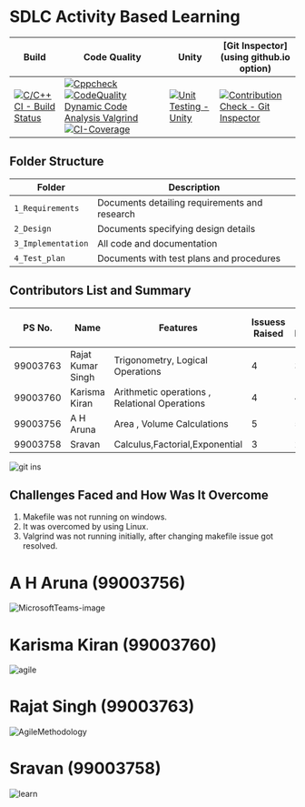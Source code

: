 
# SDLC Activity Based Learning


Build | Code Quality | Unity | [Git Inspector](using github.io option)
------|----------|-------|--------------
[![C/C++ CI - Build Status](https://github.com/99003756/NTEAM5_SDLC_CALCULATOR/actions/workflows/c-cpp.yml/badge.svg)](https://github.com/99003756/NTEAM5_SDLC_CALCULATOR/actions/workflows/c-cpp.yml)| [![Cppcheck](https://github.com/99003756/NTEAM5_SDLC_CALCULATOR/actions/workflows/cppcheck.yml/badge.svg)](https://github.com/99003756/NTEAM5_SDLC_CALCULATOR/actions/workflows/cppcheck.yml) [![CodeQuality Dynamic Code Analysis Valgrind](https://github.com/99003756/NTEAM5_SDLC_CALCULATOR/actions/workflows/CodeQuality_Dynamic.yml/badge.svg)](https://github.com/99003756/NTEAM5_SDLC_CALCULATOR/actions/workflows/CodeQuality_Dynamic.yml)[![CI-Coverage](https://github.com/99003756/NTEAM5_SDLC_CALCULATOR/actions/workflows/gcov.yml/badge.svg)](https://github.com/99003756/NTEAM5_SDLC_CALCULATOR/actions/workflows/gcov.yml)| [![Unit Testing - Unity](https://github.com/99003756/NTEAM5_SDLC_CALCULATOR/actions/workflows/unity.yml/badge.svg)](https://github.com/99003756/NTEAM5_SDLC_CALCULATOR/actions/workflows/unity.yml)| [![Contribution Check - Git Inspector](https://github.com/99003756/NTEAM5_SDLC_CALCULATOR/actions/workflows/gitInspector.yml/badge.svg)](https://github.com/99003756/NTEAM5_SDLC_CALCULATOR/actions/workflows/gitInspector.yml)






## Folder Structure
Folder             | Description
-------------------| -----------------------------------------
`1_Requirements`   | Documents detailing requirements and research
`2_Design`         | Documents specifying design details
`3_Implementation` | All code and documentation
`4_Test_plan`      | Documents with test plans and procedures

## Contributors List and Summary

PS No. |  Name   |    Features    | Issuess Raised |Issues Resolved|No Test Cases|Test Case Pass
-------|---------|----------------|----------------|---------------|-------------|--------------
99003763 | Rajat Kumar Singh  | Trigonometry, Logical Operations   | 4   | 3   |18    |18     
99003760 | Karisma Kiran | Arithmetic operations , Relational Operations   | 4   | 4  | 22   | 22
99003756 |A H Aruna  | Area , Volume Calculations   | 5     | 5   |11  |11
99003758 | Sravan | Calculus,Factorial,Exponential   | 3     | 2   |11  |11  

![git ins](https://user-images.githubusercontent.com/78867874/111102075-3f04a600-8571-11eb-9de7-84172fd45ed9.JPG)

## Challenges Faced and How Was It Overcome
1. Makefile was not running on windows.
2. It was overcomed by using Linux.
3. Valgrind was not running initially, after changing makefile issue got resolved.

# A H Aruna (99003756)

![MicrosoftTeams-image](https://user-images.githubusercontent.com/78867874/111103387-5abd7b80-8574-11eb-827e-6af4af4c4cd9.png)


# Karisma Kiran (99003760)

![agile](https://user-images.githubusercontent.com/78867874/111103320-3366ae80-8574-11eb-9c4c-465bdd2cc2e1.JPG)

# Rajat Singh (99003763)

![AgileMethodology](https://user-images.githubusercontent.com/78867874/111103411-690b9780-8574-11eb-8153-7474dd8950b6.PNG)

# Sravan (99003758)

![learn](https://user-images.githubusercontent.com/78867874/111104671-3a42f080-8577-11eb-869a-26846bcba41b.png)



